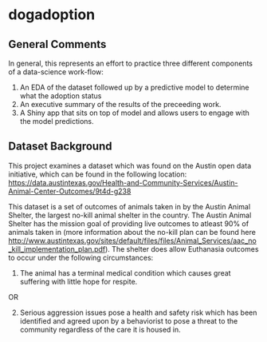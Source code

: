 # dogadoption

## General Comments

In general, this represents an effort to practice three different components of a data-science work-flow:

1. An EDA of the dataset followed up by a predictive model to determine what the adoption status
2. An executive summary of the results of the preceeding work.
3. A Shiny app that sits on top of model and allows users to engage with the model predictions.

## Dataset Background
This project examines a dataset which was found on the Austin open data initiative, which can be found in the following location: https://data.austintexas.gov/Health-and-Community-Services/Austin-Animal-Center-Outcomes/9t4d-g238


This dataset is a set of outcomes of animals taken in by the Austin Animal Shelter, the largest no-kill animal shelter in the country. The Austin Animal Shelter has the mission goal of providing live outcomes to atleast 90% of animals taken in (more information about the no-kill plan can be found here http://www.austintexas.gov/sites/default/files/files/Animal_Services/aac_no_kill_implementation_plan.pdf). The shelter does allow Euthanasia outcomes to occur under the following circumstances:

1. The animal has a terminal medical condition which causes great suffering with little hope for respite.

OR

2. Serious aggression issues pose a health and safety risk which has been identified and agreed upon by a behaviorist to pose a threat to the community regardless of the care it is housed in.